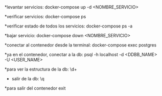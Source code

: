 *levantar servicios:
docker-compose up -d <NOMBRE_SERVICIO>

*verificar servicios:
docker-compose ps

*verificar estado de todos los servicios:
docker-compose ps -a

*bajar servicio:
docker-compose down <NOMBRE_SERVICIO>

*conectar al contenedor desde la terminal:
docker-compose exec postgres

*ya en el contenedor, conectar a la db:
psql -h localhost -d <DDBB_NAME> -U <USER_NAME>

*para ver la estructura de la db:
\d+
* salir de la db:
\q

*para salir del contenedor
exit
